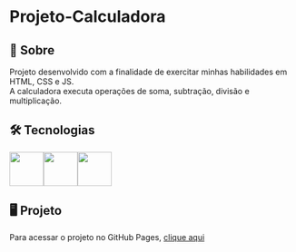 # Projeto-Calculadora

## 🔎 Sobre

<p>Projeto desenvolvido com a finalidade de exercitar minhas habilidades em HTML, CSS e JS.<br>A calculadora executa operações de soma, subtração, divisão e multiplicação.</p>

## 🛠️ Tecnologias
<div style="display: flex;">
  <img src="https://cdn.jsdelivr.net/gh/devicons/devicon/icons/javascript/javascript-original.svg" style=" width:60px;cursor:default"/>
  <img src="https://cdn.jsdelivr.net/gh/devicons/devicon/icons/css3/css3-plain-wordmark.svg" style=" width:60px;cursor:default"/>
  <img src="https://cdn.jsdelivr.net/gh/devicons/devicon/icons/html5/html5-plain-wordmark.svg" style=" width:60px;cursor:default"/>
</div>

## 🖥️ Projeto


<p>Para acessar o projeto no GitHub Pages, <a href="https://diegobernardes95.github.io/Projeto-Calculadora/">clique aqui</a></p>
